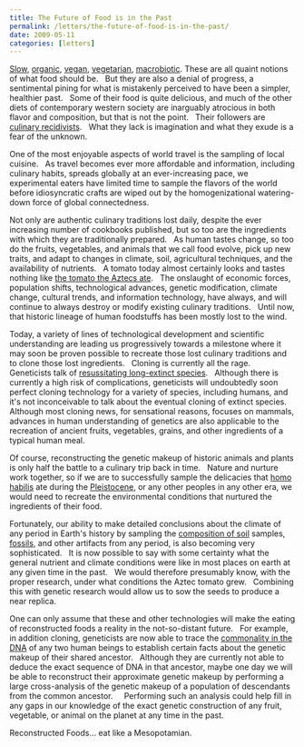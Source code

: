 ```yaml
---
title: The Future of Food is in the Past
permalink: /letters/the-future-of-food-is-in-the-past/
date: 2009-05-11
categories: [letters]
---
```


[Slow](https://en.wikipedia.org/wiki/Slow_Food), [organic](https://en.wikipedia.org/wiki/Organic_food), [vegan](https://en.wikipedia.org/wiki/Veganism), [vegetarian](https://en.wikipedia.org/wiki/Vegetarian), [macrobiotic](https://en.wikipedia.org/wiki/Macrobiotic). These are all quaint notions of what food should be.   But they are also a denial of progress, a sentimental pining for what is mistakenly perceived to have been a simpler, healthier past.   Some of their food is quite delicious, and much of the other diets of contemporary western society are inarguably atrocious in both flavor and composition, but that is not the point.   Their followers are [culinary recidivists](https://en.wikipedia.org/wiki/Recidivist).   What they lack is imagination and what they exude is a fear of the unknown.

One of the most enjoyable aspects of world travel is the sampling of local cuisine.   As travel becomes ever more affordable and information, including culinary habits, spreads globally at an ever-increasing pace, we experimental eaters have limited time to sample the flavors of the world before idiosyncratic crafts are wiped out by the homogenizational watering-down force of global connectedness.

Not only are authentic culinary traditions lost daily, despite the ever increasing number of cookbooks published, but so too are the ingredients with which they are traditionally prepared.   As human tastes change, so too do the fruits, vegetables, and animals that we call food evolve, pick up new traits, and adapt to changes in climate, soil, agricultural techniques, and the availability of nutrients.   A tomato today almost certainly looks and tastes nothing like [the tomato the Aztecs ate](https://en.wikipedia.org/wiki/Tomato#History_and_distribution).   The onslaught of economic forces, population shifts, technological advances, genetic modification, climate change, cultural trends, and information technology, have always, and will continue to always destroy or modify existing culinary traditions.   Until now, that historic lineage of human foodstuffs has been mostly lost to the wind.

Today, a variety of lines of technological development and scientific understanding are leading us progressively towards a milestone where it may soon be proven possible to recreate those lost culinary traditions and to clone those lost ingredients.   Cloning is currently all the rage.   Geneticists talk of [resussitating long-extinct species](http://www.cnn.com/2008/TECH/science/11/04/japan.mouse.clone/index.html).   Although there is currently a high risk of complications, geneticists will undoubtedly soon perfect cloning technology for a variety of species, including humans, and it's not inconceivable to talk about the eventual cloning of extinct species.   Although most cloning news, for sensational reasons, focuses on mammals, advances in human understanding of genetics are also applicable to the recreation of ancient fruits, vegetables, grains, and other ingredients of a typical human meal.

Of course, reconstructing the genetic makeup of historic animals and plants is only half the battle to a culinary trip back in time.   Nature and nurture work together, so if we are to successfully sample the delicacies that [homo habilis](https://en.wikipedia.org/wiki/Homo_habilis) ate during the [Pleistocene](https://en.wikipedia.org/wiki/Pleistocene), or any other peoples in any other era, we would need to recreate the environmental conditions that nurtured the ingredients of their food.

Fortunately, our ability to make detailed conclusions about the climate of any period in Earth's history by sampling the [composition of soil](https://en.wikipedia.org/wiki/Geochemical) samples, [fossils](https://en.wikipedia.org/wiki/Paleontology), and other artifacts from any period, is also becoming very sophisticated.   It is now possible to say with some certainty what the general nutrient and climate conditions were like in most places on earth at any given time in the past.   We would therefore presumably know, with the proper research, under what conditions the Aztec tomato grew.   Combining this with genetic research would allow us to sow the seeds to produce a near replica.

One can only assume that these and other technologies will make the eating of reconstructed foods a reality in the not-so-distant future.   For example, in addition cloning, geneticists are now able to trace the [commonality in the DNA](https://en.wikipedia.org/wiki/Most_recent_common_ancestor) of any two human beings to establish certain facts about the genetic makeup of their shared ancestor.   Although they are currently not able to deduce the exact sequence of DNA in that ancestor, maybe one day we will be able to reconstruct their approximate genetic makeup by performing a large cross-analysis of the genetic makeup of a population of descendants from the common ancestor.     Performing such an analysis could help fill in any gaps in our knowledge of the exact genetic construction of any fruit, vegetable, or animal on the planet at any time in the past.

Reconstructed Foods... eat like a Mesopotamian.
